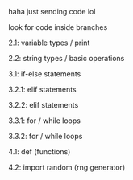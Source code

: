 haha just sending code lol

look for code inside branches


2.1: variable types / print

2.2: string types / basic operations

3.1: if-else statements

3.2.1: elif statements

3.2.2: elif statements

3.3.1: for / while loops

3.3.2: for / while loops

4.1: def (functions)

4.2: import random (rng generator)
